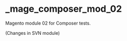 _mage_composer_mod_02
=====================

Magento module 02 for Composer tests.

(Changes in SVN module)